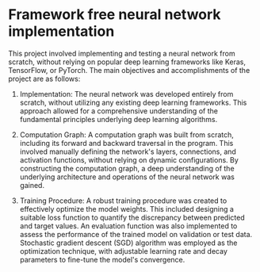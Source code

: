 # Framework free neural network implementation

This project involved implementing and testing a neural network from scratch, without relying on popular deep learning frameworks like Keras, TensorFlow, or PyTorch. The main objectives and accomplishments of the project are as follows:

1. Implementation: The neural network was developed entirely from scratch, without utilizing any existing deep learning frameworks. This approach allowed for a comprehensive understanding of the fundamental principles underlying deep learning algorithms.

2. Computation Graph: A computation graph was built from scratch, including its forward and backward traversal in the program. This involved manually defining the network's layers, connections, and activation functions, without relying on dynamic configurations. By constructing the computation graph, a deep understanding of the underlying architecture and operations of the neural network was gained.

3. Training Procedure: A robust training procedure was created to effectively optimize the model weights. This included designing a suitable loss function to quantify the discrepancy between predicted and target values. An evaluation function was also implemented to assess the performance of the trained model on validation or test data. Stochastic gradient descent (SGD) algorithm was employed as the optimization technique, with adjustable learning rate and decay parameters to fine-tune the model's convergence.
